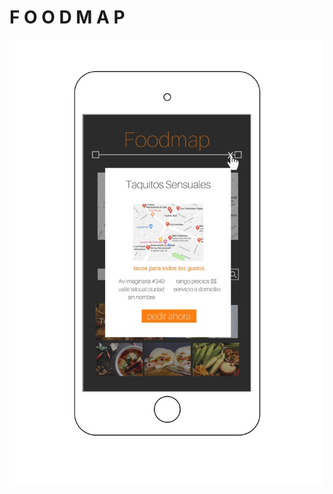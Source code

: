 #  F O O D M A P

![modal imagen](https://github.com/AnaSalazar/curricula-js/blob/04-social-network/04-social-network/02-jquery/08-code-challenges/foodmap/5.jpg?raw=true)
